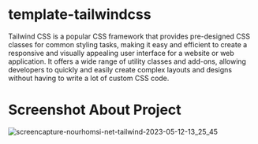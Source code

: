 # template-tailwindcss
Tailwind CSS is a popular CSS framework that provides pre-designed CSS classes for common styling tasks, making it easy and efficient to create a responsive and visually appealing user interface for a website or web application. It offers a wide range of utility classes and add-ons, allowing developers to quickly and easily create complex layouts and designs without having to write a lot of custom CSS code.
# Screenshot About Project
![screencapture-nourhomsi-net-tailwind-2023-05-12-13_25_45](https://github.com/mojahid-belaman/template-tailwindcss/assets/26336407/4becb24a-2b5c-4a95-90ce-a80726464c6a)
